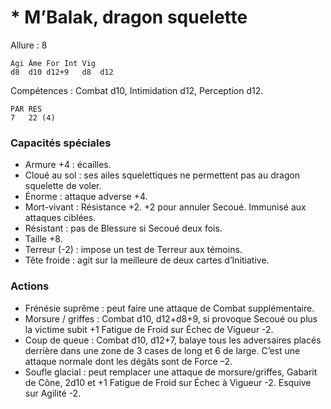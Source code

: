 # * M’Balak, dragon squelette

Allure : 8

	Agi	Âme	For	Int	Vig
	d8	d10	d12+9	d8	d12

Compétences : Combat d10, Intimidation d12, Perception d12.

	PAR	RES
	7	22 (4)

### Capacités spéciales
- Armure +4 : écailles.
- Cloué au sol : ses ailes squelettiques ne permettent pas au dragon squelette de voler.
- Énorme : attaque adverse +4.
- Mort-vivant : Résistance +2. +2 pour annuler Secoué. Immunisé aux attaques ciblées.
- Résistant : pas de Blessure si Secoué deux fois.
- Taille +8.
- Terreur (-2) : impose un test de Terreur aux témoins.
- Tête froide : agit sur la meilleure de deux cartes d’Initiative.

### Actions
- Frénésie suprême : peut faire une attaque de Combat supplémentaire.
- Morsure / griffes : Combat d10, d12+d8+9, si provoque Secoué ou plus la victime subit +1 Fatigue de Froid sur Échec de Vigueur -2.
- Coup de queue : Combat d10, d12+7, balaye tous les adversaires placés derrière dans une zone de 3 cases de long et 6 de large. C’est une attaque normale dont les dégâts sont de Force –2.
- Soufle glacial : peut remplacer une attaque de morsure/griffes, Gabarit de Cône, 2d10 et +1 Fatigue de Froid sur Échec à Vigueur -2. Esquive sur Agilité -2.
